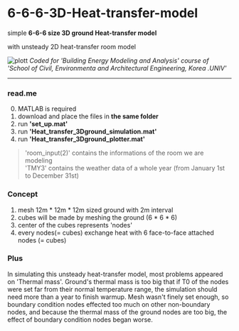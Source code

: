 # 6-6-6-3D-Heat-transfer-model


simple **6-6-6 size 3D ground Heat-transfer model**

with unsteady 2D heat-transfer room model

<plotting of the code>


![plott](https://user-images.githubusercontent.com/82522118/117552847-dcb7b580-b088-11eb-83df-c9eabe4a2556.png)
_Coded for 'Building Energy Modeling and Analysis' course of 'School of Civil, Environmenta and Architectural Engineering, Korea .UNIV'_

***


### read.me


0. MATLAB is required
1.  download and place the files in **the same folder**
2.  run **'set_up.mat'**
3.  run **'Heat_transfer_3Dground_simulation.mat'**
4.  run **'Heat_transfer_3Dground_plotter.mat'**


> 'room_input(2)' contains the informations of the room we are modeling  
> 'TMY3' contains the weather data of a whole year (from January 1st to December 31st)



### Concept 


1.  mesh 12m * 12m * 12m sized ground with 2m interval
2.  cubes will be made by meshing the ground (6 * 6 * 6)
3.  center of the cubes represents 'nodes'
4.  every nodes(= cubes) exchange heat with 6 face-to-face attached nodes (= cubes)



### Plus
In simulating this unsteady heat-transfer model, most problems appeared on 'Thermal mass'.  Ground's thermal mass is too big that if T0 of the nodes were set far from their normal temperature range, the simulation should need more than a year to finish warmup. Mesh wasn't finely set enough, so boundary condition nodes effected too much on other non-boundary nodes, and because the thermal mass of the ground nodes are too big, the effect of boundary condition nodes began worse.
